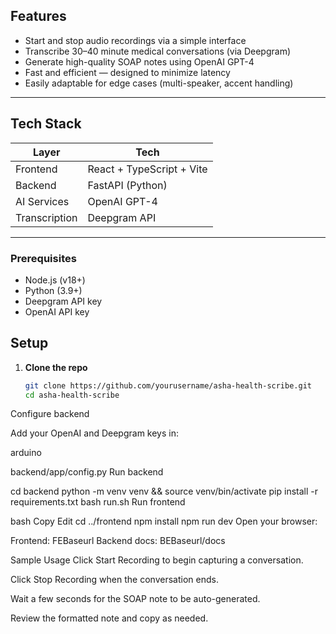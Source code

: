 ## Features

- Start and stop audio recordings via a simple interface
- Transcribe 30–40 minute medical conversations (via Deepgram)
- Generate high-quality SOAP notes using OpenAI GPT-4
- Fast and efficient — designed to minimize latency
- Easily adaptable for edge cases (multi-speaker, accent handling)

---

## Tech Stack

| Layer        | Tech                          |
|--------------|-------------------------------|
| Frontend     | React + TypeScript + Vite     |
| Backend      | FastAPI (Python)              |
| AI Services  | OpenAI GPT-4                  |
| Transcription| Deepgram API                  |

---


### Prerequisites

- Node.js (v18+)
- Python (3.9+)
- Deepgram API key
- OpenAI API key

## Setup

1. **Clone the repo**
   ```bash
   git clone https://github.com/yourusername/asha-health-scribe.git
   cd asha-health-scribe
Configure backend

Add your OpenAI and Deepgram keys in:

arduino

backend/app/config.py
Run backend


cd backend
python -m venv venv && source venv/bin/activate
pip install -r requirements.txt
bash run.sh
Run frontend

bash
Copy
Edit
cd ../frontend
npm install
npm run dev
Open your browser:

Frontend: FEBaseurl
Backend docs: BEBaseurl/docs

Sample Usage
Click Start Recording to begin capturing a conversation.

Click Stop Recording when the conversation ends.

Wait a few seconds for the SOAP note to be auto-generated.

Review the formatted note and copy as needed.

